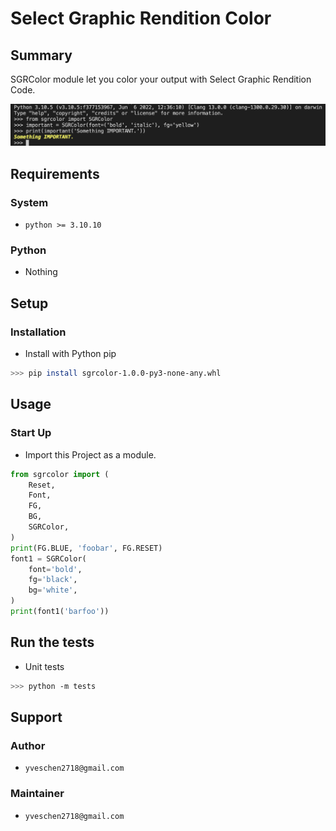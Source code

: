 # Select Graphic Rendition Color
## Summary
SGRColor module let you color your output with Select Graphic Rendition Code.

![example]

## Requirements
### System
- `python >= 3.10.10`

### Python
- Nothing

## Setup
### Installation
- Install with Python pip
```sh
>>> pip install sgrcolor-1.0.0-py3-none-any.whl
```

## Usage
### Start Up
- Import this Project as a module.
```py
from sgrcolor import (
    Reset,
    Font,
    FG,
    BG,
    SGRColor,
)
print(FG.BLUE, 'foobar', FG.RESET)
font1 = SGRColor(
    font='bold',
    fg='black',
    bg='white',
)
print(font1('barfoo'))
```

## Run the tests
- Unit tests
```sh
>>> python -m tests
```

## Support
### Author
- `yveschen2718@gmail.com`
### Maintainer
- `yveschen2718@gmail.com`

<!--links-->
[example]: ./docs/source/example.png